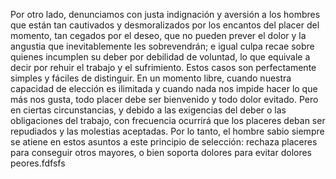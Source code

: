 Por otro lado, denunciamos con justa indignación y aversión a los hombres 
que están tan cautivados y desmoralizados por los encantos del placer del momento,
tan cegados por el deseo, que no pueden prever el dolor y la angustia que 
inevitablemente les sobrevendrán; e igual culpa recae sobre quienes incumplen 
su deber por debilidad de voluntad, lo que equivale a decir por rehuir el trabajo y el 
sufrimiento. Estos casos son perfectamente simples y fáciles de distinguir.
 En un momento libre, cuando nuestra capacidad de elección es ilimitada y
  cuando nada nos impide hacer lo que más nos gusta, todo placer debe ser
  bienvenido y todo dolor evitado. Pero en ciertas circunstancias, y debido 
  a las exigencias del deber o las obligaciones del trabajo, con frecuencia 
  ocurrirá que los placeres deban ser repudiados y las molestias aceptadas.
   Por lo tanto, el hombre sabio siempre se atiene en estos asuntos a este 
   principio de selección: rechaza placeres para conseguir otros mayores,
    o bien soporta dolores para evitar dolores peores.fdfsfs